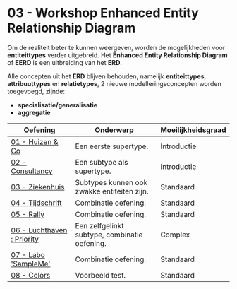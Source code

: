 # 03 - Workshop Enhanced Entity Relationship Diagram

Om de realiteit beter te kunnen weergeven, worden de mogelijkheden voor **entiteittypes** verder uitgebreid.​ 
Het **Enhanced Entity Relationship Diagram** of **EERD** is een uitbreiding van het **ERD**.​

Alle concepten uit het **ERD** blijven behouden, namelijk **entiteittypes**, **attribuuttypes** en **relatietypes​**, 2 nieuwe modelleringsconcepten worden toegevoegd​, zijnde:
- **specialisatie/generalisatie​**
- **aggregatie**

| Oefening | Onderwerp | Moeilijkheidsgraad |
| ----- | ---- | ---- |
| [01 - Huizen & Co](exercises/exercise-1.md) | Een eerste supertype. | Introductie |
| [02 - Consultancy](exercises/exercise-2.md) | Een subtype als supertype. | Introductie |
| [03 - Ziekenhuis](exercises/exercise-3.md) | Subtypes kunnen ook zwakke entiteiten zijn. | Standaard |
| [04 - Tijdschrift](exercises/exercise-4.md) | Combinatie oefening. | Standaard |
| [05 - Rally](exercises/exercise-5.md) | Combinatie oefening. | Standaard |
| [06 - Luchthaven : Priority](exercises/exercise-6.md) | Een zelfgelinkt subtype, combinatie oefening. | Complex |
| [07 - Labo 'SampleMe'](exercises/exercise-7.md) | Combinatie oefening. | Standaard |
| [08 - Colors](exercises/exercise-8.md) | Voorbeeld test. | Standaard |
